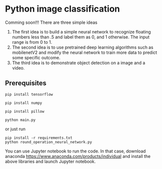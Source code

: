# Python image classification
Comming soon!!! There are three simple ideas 

1. The first idea is to build a simple neural network to recognize floating numbers less than .5 and label them as 0, and 1 otherwise. The input range is from 0 to 1.
2. The second idea is to use pretrained deep learning algorithms such as mobilenetV2 and modify the neural network to train more data to predict some specific outcome. 
3. The third idea is to demonstrate object detection on a image and a video.


## Prerequisites

``` pip install tensorflow ```

``` pip install numpy ```

``` pip install pillow ```

``` python main.py ```

or just run

``` 
pip install -r requirements.txt 
python round_operation_neural_network.py 
```

You can use Jupyter notebook to run the code. In that case, download anaconda https://www.anaconda.com/products/individual and install the above libraries and launch Jupyter notebook.
